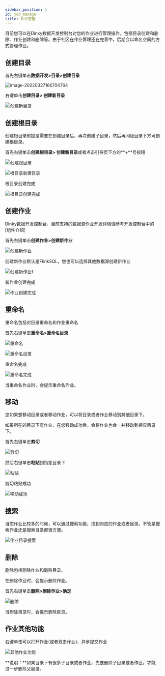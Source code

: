 ```yaml
---
sidebar_position: 1
id: job_manage
title: 作业管理
---
```








目前您可以在Dinky数据开发控制台对您的作业进行管理操作，包括目录创建和删除、作业创建和删除等。由于社区在作业管理还在完善中，后期会以命名空间的方式管理作业。

## 创建目录

首先右键单击**数据开发>目录>创建目录**

![image-20220327160704764](http://www.aiwenmo.com/dinky/dev/docs/image-20220327160704764.png)

右键单击**创建目录> 创建新目录**

![创建新目录](http://www.aiwenmo.com/dinky/dev/docs/%E5%88%9B%E5%BB%BA%E6%96%B0%E7%9B%AE%E5%BD%95.png)



## 创建根目录

创建根目录前提是需要在创建目录后，再次创建子目录，然后再同级目录下方可创建根目录。

首先右键单击**创建根目录> 创建新目录**或者点击引导页下方的**+**号按钮

![创建跟目录](http://www.aiwenmo.com/dinky/dev/docs/%E5%88%9B%E5%BB%BA%E8%B7%9F%E7%9B%AE%E5%BD%95.png)

![根目录新建目录](http://www.aiwenmo.com/dinky/dev/docs/%E6%A0%B9%E7%9B%AE%E5%BD%95%E6%96%B0%E5%BB%BA%E7%9B%AE%E5%BD%95.png)

根目录创建完成

![根目录创建完成](http://www.aiwenmo.com/dinky/dev/docs/%E6%A0%B9%E7%9B%AE%E5%BD%95%E5%88%9B%E5%BB%BA%E5%AE%8C%E6%88%90.png)



## 创建作业

Dinky数据开发控制台，目前支持的数据源作业开发详情请参考开发控制台中的[组件介绍]

首先右键单击**创建作业>创建新作业**

![创建新作业](http://www.aiwenmo.com/dinky/dev/docs/%E5%88%9B%E5%BB%BA%E6%96%B0%E4%BD%9C%E4%B8%9A.png)

创建新作业默认是FlinkSQL，您也可以选择其他数据源创建新作业

![创建新作业1](http://www.aiwenmo.com/dinky/dev/docs/%E5%88%9B%E5%BB%BA%E6%96%B0%E4%BD%9C%E4%B8%9A1.png)

新作业创建完成

![作业创建完成](http://www.aiwenmo.com/dinky/dev/docs/%E4%BD%9C%E4%B8%9A%E5%88%9B%E5%BB%BA%E5%AE%8C%E6%88%90.png)

## 重命名

重命名包括对目录重命名和作业重命名

首先右键单击**重命名>重命名目录**

![重命名](http://www.aiwenmo.com/dinky/dev/docs/%E9%87%8D%E5%91%BD%E5%90%8D.png)

![重命名目录](http://www.aiwenmo.com/dinky/dev/docs/%E9%87%8D%E5%91%BD%E5%90%8D%E7%9B%AE%E5%BD%95.png)

重命名完成

![重命名完成](http://www.aiwenmo.com/dinky/dev/docs/%E9%87%8D%E5%91%BD%E5%90%8D%E5%AE%8C%E6%88%90.png)

当重命名作业时，会提示重命名作业。

## 移动

您如果想移动目录或者移动作业，可以将目录或者作业移动到其他目录下。

如果所在的目录下有作业，在您移动成功后，会将作业也会一并移动到相应目录下。

首先右键单击**剪切**

![剪切](http://www.aiwenmo.com/dinky/dev/docs/%E5%89%AA%E5%88%87.png)

然后右键单击**粘贴**到指定目录下

![粘贴](http://www.aiwenmo.com/dinky/dev/docs/%E7%B2%98%E8%B4%B4.png)

剪切粘贴成功

![移动成功](http://www.aiwenmo.com/dinky/dev/docs/%E7%A7%BB%E5%8A%A8%E6%88%90%E5%8A%9F.png)

## 搜索

当您作业比较多的时候，可以通过搜索功能，找到对应的作业或者目录。不管是搜索作业还是搜索目录都很方便。

![作业目录搜索](http://www.aiwenmo.com/dinky/dev/docs/%E4%BD%9C%E4%B8%9A%E7%9B%AE%E5%BD%95%E6%90%9C%E7%B4%A2.png)

## 删除

删除包括删除作业和删除目录。

在删除作业时，会提示删除作业。

首先右键单击**删除>删除作业>确定**

![删除](http://www.aiwenmo.com/dinky/dev/docs/%E5%88%A0%E9%99%A4%E4%BD%9C%E4%B8%9A.png)

当删除目录时，会提示删除目录。

## 作业其他功能

右键单击可以打开作业(或者双击作业)、异步提交作业

![其他作业功能](http://www.aiwenmo.com/dinky/dev/docs/%E5%85%B6%E4%BB%96%E4%BD%9C%E4%B8%9A%E5%8A%9F%E8%83%BD.png)



**说明：**如果目录下有很多子目录或者作业，先要删除子目录或者作业，才能进一步删除父目录。

   
